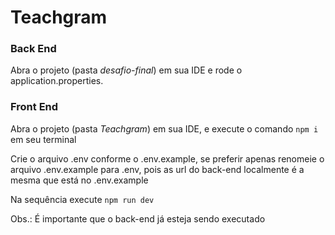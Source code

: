 # Teachgram

### Back End

Abra o projeto (pasta *desafio-final*) em sua IDE e rode o application.properties.

### Front End

Abra o projeto (pasta *Teachgram*) em sua IDE, e execute o comando ```npm i``` em seu terminal

Crie o arquivo .env conforme o .env.example, se preferir apenas renomeie o arquivo .env.example para .env, pois as url do back-end localmente é a mesma que está no .env.example

Na sequência execute ```npm run dev```

Obs.: É importante que o back-end já esteja sendo executado


